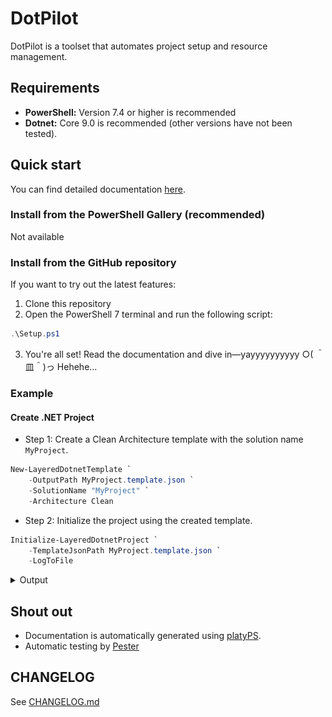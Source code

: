 # DotPilot

DotPilot is a toolset that automates project setup and resource management.

## Requirements

* **PowerShell:** Version 7.4 or higher is recommended
* **Dotnet:** Core 9.0 is recommended (other versions have not been tested).

## Quick start

You can find detailed documentation [here](Docs).

### Install from the PowerShell Gallery (recommended)

Not available

### Install from the GitHub repository

If you want to try out the latest features:

1. Clone this repository
2. Open the PowerShell 7 terminal and run the following script:
```powershell
.\Setup.ps1
```
3. You're all set! Read the documentation and dive in—yayyyyyyyyyy ○( ＾皿＾)っ Hehehe...

### Example

#### Create .NET Project

- Step 1: Create a Clean Architecture template with the solution name `MyProject`.

```powershell
New-LayeredDotnetTemplate `
    -OutputPath MyProject.template.json `
    -SolutionName "MyProject" `
    -Architecture Clean
```

- Step 2: Initialize the project using the created template.

```powershell
Initialize-LayeredDotnetProject `
    -TemplateJsonPath MyProject.template.json `
    -LogToFile
```

<details>
    <summary>Output</summary>

![dotnet](Images/Dotnet.png)

</details>

## Shout out

* Documentation is automatically generated using [platyPS](https://github.com/PowerShell/platyPS).
* Automatic testing by [Pester](https://github.com/pester/Pester)

## CHANGELOG

See [CHANGELOG.md](CHANGELOG.md)
